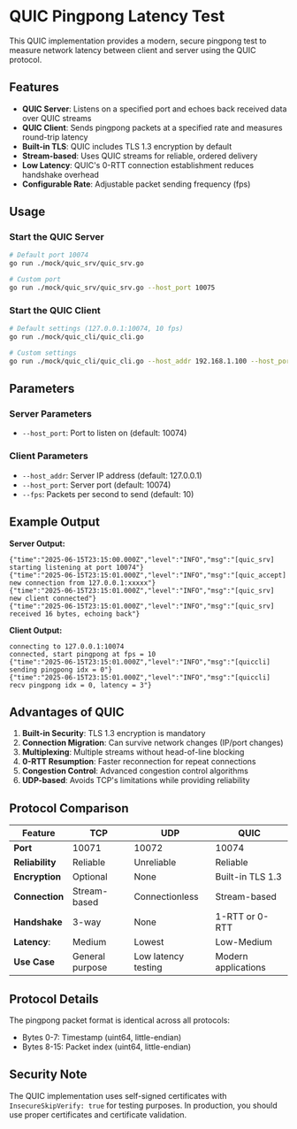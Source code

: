 # QUIC Pingpong Latency Test

This QUIC implementation provides a modern, secure pingpong test to measure network latency between client and server using the QUIC protocol.

## Features

- **QUIC Server**: Listens on a specified port and echoes back received data over QUIC streams
- **QUIC Client**: Sends pingpong packets at a specified rate and measures round-trip latency
- **Built-in TLS**: QUIC includes TLS 1.3 encryption by default
- **Stream-based**: Uses QUIC streams for reliable, ordered delivery
- **Low Latency**: QUIC's 0-RTT connection establishment reduces handshake overhead
- **Configurable Rate**: Adjustable packet sending frequency (fps)

## Usage

### Start the QUIC Server

```bash
# Default port 10074
go run ./mock/quic_srv/quic_srv.go

# Custom port
go run ./mock/quic_srv/quic_srv.go --host_port 10075
```

### Start the QUIC Client

```bash
# Default settings (127.0.0.1:10074, 10 fps)
go run ./mock/quic_cli/quic_cli.go

# Custom settings
go run ./mock/quic_cli/quic_cli.go --host_addr 192.168.1.100 --host_port 10075 --fps 5
```

## Parameters

### Server Parameters
- `--host_port`: Port to listen on (default: 10074)

### Client Parameters
- `--host_addr`: Server IP address (default: 127.0.0.1)
- `--host_port`: Server port (default: 10074)
- `--fps`: Packets per second to send (default: 10)

## Example Output

**Server Output:**
```
{"time":"2025-06-15T23:15:00.000Z","level":"INFO","msg":"[quic_srv] starting listening at port 10074"}
{"time":"2025-06-15T23:15:01.000Z","level":"INFO","msg":"[quic_accept] new connection from 127.0.0.1:xxxxx"}
{"time":"2025-06-15T23:15:01.000Z","level":"INFO","msg":"[quic_srv] new client connected"}
{"time":"2025-06-15T23:15:01.000Z","level":"INFO","msg":"[quic_srv] received 16 bytes, echoing back"}
```

**Client Output:**
```
connecting to 127.0.0.1:10074
connected, start pingpong at fps = 10
{"time":"2025-06-15T23:15:01.000Z","level":"INFO","msg":"[quiccli] sending pingpong idx = 0"}
{"time":"2025-06-15T23:15:01.000Z","level":"INFO","msg":"[quiccli] recv pingpong idx = 0, latency = 3"}
```

## Advantages of QUIC

1. **Built-in Security**: TLS 1.3 encryption is mandatory
2. **Connection Migration**: Can survive network changes (IP/port changes)
3. **Multiplexing**: Multiple streams without head-of-line blocking
4. **0-RTT Resumption**: Faster reconnection for repeat connections
5. **Congestion Control**: Advanced congestion control algorithms
6. **UDP-based**: Avoids TCP's limitations while providing reliability

## Protocol Comparison

| Feature | TCP | UDP | QUIC |
|---------|-----|-----|------|
| **Port** | 10071 | 10072 | 10074 |
| **Reliability** | Reliable | Unreliable | Reliable |
| **Encryption** | Optional | None | Built-in TLS 1.3 |
| **Connection** | Stream-based | Connectionless | Stream-based |
| **Handshake** | 3-way | None | 1-RTT or 0-RTT |
| **Latency**: | Medium | Lowest | Low-Medium |
| **Use Case** | General purpose | Low latency testing | Modern applications |

## Protocol Details

The pingpong packet format is identical across all protocols:
- Bytes 0-7: Timestamp (uint64, little-endian)  
- Bytes 8-15: Packet index (uint64, little-endian)

## Security Note

The QUIC implementation uses self-signed certificates with `InsecureSkipVerify: true` for testing purposes. In production, you should use proper certificates and certificate validation. 